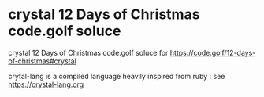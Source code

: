 # crystal 12 Days of Christmas code.golf soluce

crystal 12 Days of Christmas code.golf soluce for https://code.golf/12-days-of-christmas#crystal

crytal-lang is a compiled language heavily inspired from ruby : see https://crystal-lang.org
